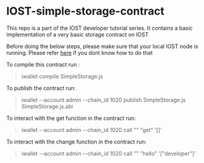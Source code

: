 # IOST-simple-storage-contract

This repo is a part of the IOST developer tutorial series. It contains a basic implementation of a very basic storage contract on IOST

Before doing the below steps, please make sure that your local IOST node is running. Please refer [here](https://github.com/vinayakkalra/IOST-setup-dev) if you dont know how to do that

To compile this contract run :

> iwallet compile SimpleStorage.js

To publish the contract run:

> iwallet --account admin --chain_id 1020 publish SimpleStorage.js SimpleStorage.js.abi

To interact with the get function in the contract run:

> iwallet --account admin --chain_id 1020 call "<contract address from above>" "get" '[]'

To interact with the change function in the contract run:

> iwallet --account admin --chain_id 1020 call "<contract address from above>" "hello" '["developer"]'
  
